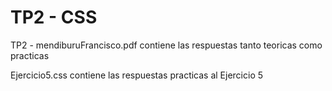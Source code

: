 # TP2 - CSS
TP2 - mendiburuFrancisco.pdf contiene las respuestas tanto teoricas como practicas

Ejercicio5.css contiene las respuestas practicas al Ejercicio 5
